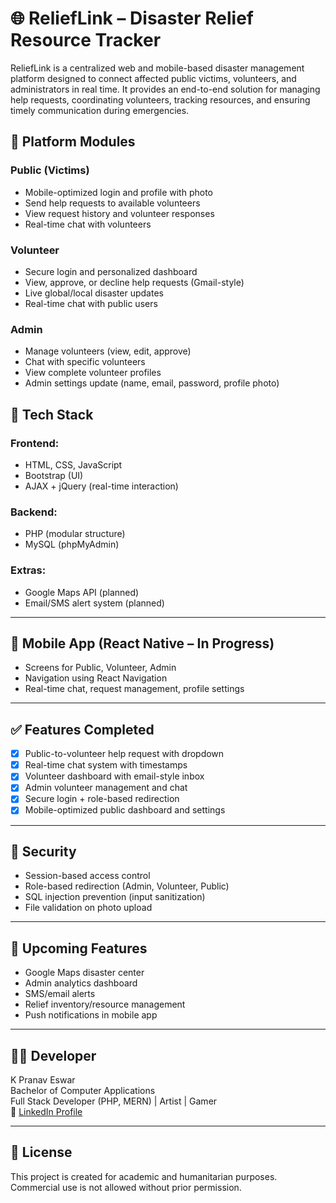 # 🌐 ReliefLink – Disaster Relief Resource Tracker

ReliefLink is a centralized web and mobile-based disaster management platform designed to connect affected public victims, volunteers, and administrators in real time. It provides an end-to-end solution for managing help requests, coordinating volunteers, tracking resources, and ensuring timely communication during emergencies.


## 📱 Platform Modules

### Public (Victims)
- Mobile-optimized login and profile with photo
- Send help requests to available volunteers
- View request history and volunteer responses
- Real-time chat with volunteers

### Volunteer
- Secure login and personalized dashboard
- View, approve, or decline help requests (Gmail-style)
- Live global/local disaster updates
- Real-time chat with public users

### Admin
- Manage volunteers (view, edit, approve)
- Chat with specific volunteers
- View complete volunteer profiles
- Admin settings update (name, email, password, profile photo)


## 🔧 Tech Stack

### Frontend:
- HTML, CSS, JavaScript  
- Bootstrap (UI)
- AJAX + jQuery (real-time interaction)

### Backend:
- PHP (modular structure)
- MySQL (phpMyAdmin)

### Extras:
- Google Maps API (planned)
- Email/SMS alert system (planned)


---

## 📱 Mobile App (React Native – In Progress)

- Screens for Public, Volunteer, Admin
- Navigation using React Navigation
- Real-time chat, request management, profile settings

---

## ✅ Features Completed

- [x] Public-to-volunteer help request with dropdown
- [x] Real-time chat system with timestamps
- [x] Volunteer dashboard with email-style inbox
- [x] Admin volunteer management and chat
- [x] Secure login + role-based redirection
- [x] Mobile-optimized public dashboard and settings

---

## 🔐 Security

- Session-based access control
- Role-based redirection (Admin, Volunteer, Public)
- SQL injection prevention (input sanitization)
- File validation on photo upload

---

## 🚧 Upcoming Features

- Google Maps disaster center
- Admin analytics dashboard
- SMS/email alerts
- Relief inventory/resource management
- Push notifications in mobile app

---

## 👨‍💻 Developer

K Pranav Eswar  
Bachelor of Computer Applications  
Full Stack Developer (PHP, MERN) | Artist | Gamer  
🔗 [LinkedIn Profile](https://www.linkedin.com/in/k-pranav-eswar1/)

---

## 📜 License

This project is created for academic and humanitarian purposes. Commercial use is not allowed without prior permission.
